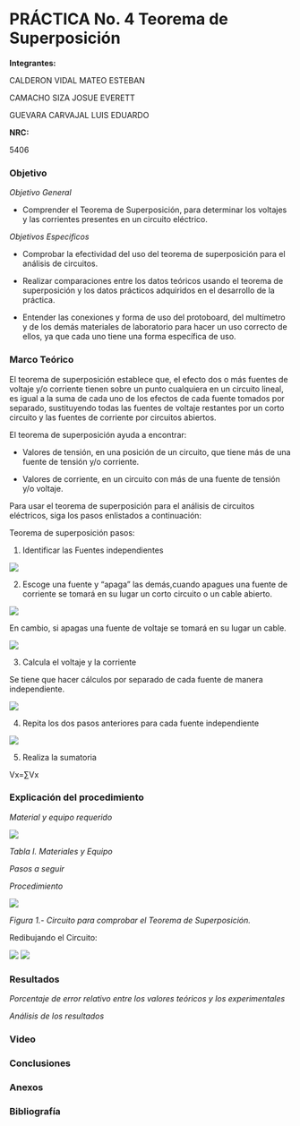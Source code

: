
# PRÁCTICA No. 4 Teorema de Superposición

**Integrantes:**

CALDERON VIDAL MATEO ESTEBAN

CAMACHO SIZA JOSUE EVERETT

GUEVARA CARVAJAL LUIS EDUARDO

**NRC:**

5406

### Objetivo

*Objetivo General*

- Comprender el Teorema de Superposición, para determinar los voltajes y las corrientes presentes en un circuito eléctrico.

*Objetivos Especificos*

- Comprobar la efectividad del uso del teorema de superposición para el análisis de circuitos.

- Realizar comparaciones entre los datos teóricos usando el teorema de superposición y los datos prácticos adquiridos en el desarrollo de la práctica.

- Entender las conexiones y forma de uso del protoboard, del multímetro y de los   demás materiales de laboratorio para hacer un uso correcto de ellos, ya que cada uno tiene una forma específica de uso.

### Marco Teórico

El teorema de superposición establece que, el efecto dos o más fuentes de voltaje y/o corriente tienen sobre un punto cualquiera en un circuito lineal, es igual a la suma de cada uno de los efectos de cada fuente tomados por separado, sustituyendo todas las fuentes de voltaje restantes por un corto circuito y las fuentes de corriente por circuitos abiertos.

El teorema de superposición ayuda a encontrar:

- Valores de tensión, en una posición de un circuito, que tiene más de una fuente de tensión y/o corriente.

- Valores de corriente, en un circuito con más de una fuente de tensión y/o voltaje.

Para usar el teorema de superposición para el análisis de circuitos eléctricos, siga los pasos enlistados a continuación:

Teorema de superposición pasos:

1. Identificar las Fuentes independientes

<img src="Imagenes/circuito1.jpg">

2. Escoge una fuente y “apaga” las demás,cuando apagues una fuente de corriente se tomará en su lugar un corto circuito o un cable abierto.

<img src="Imagenes/circuito2.jpg">

En cambio, si apagas una fuente de voltaje se tomará en su lugar un cable.

<img src="Imagenes/circuito3.jpg">

3. Calcula el voltaje y la corriente

Se tiene que hacer cálculos por separado de cada fuente de manera independiente.

<img src="Imagenes/circuitoa.jpg">

4. Repita los dos pasos anteriores para cada fuente independiente

<img src="Imagenes/circuitob.jpg">

5. Realiza la sumatoria

Vx=∑Vx

### Explicación del procedimiento

*Material y equipo requerido*

<img src="Imagenes/tabla1.jpg">

*Tabla I. Materiales y Equipo*

*Pasos a seguir*

*Procedimiento*

<img src="Imagenes/fig1a.jpg">

*Figura 1.- Circuito para comprobar el Teorema de Superposición.*

Redibujando el Circuito:

<img src="Imagenes/circuitoA.jpeg">

<img src="Imagenes/circuitoA2.jpeg">

### Resultados

*Porcentaje de error relativo entre los valores teóricos y los experimentales*

*Análisis de los resultados*

### Video

### Conclusiones

### Anexos

### Bibliografía
